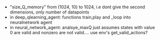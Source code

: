 * "size_Q_memory" from (1024, 10) to 1024, i.e dont give the second dimensions, only number of datapoints
* in deep_qlearning_agent: functions train,play and _loop into neuralnetwork agent
* in neural_network_agent: analsye_maxQ just assumes states with value 0 are valid and nonzero are not valid.... use env's get_valid_actions?
